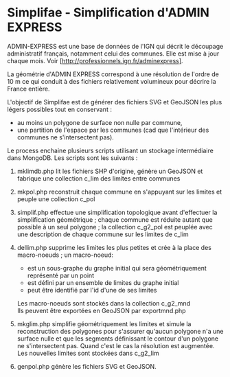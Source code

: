 # Simplifae - Simplification d'ADMIN EXPRESS

ADMIN-EXPRESS est une base de données de l'IGN qui décrit le découpage administratif français,
notamment celui des communes.
Elle est mise à jour chaque mois.
Voir [http://professionnels.ign.fr/adminexpress].    

La géométrie d'ADMIN EXPRESS correspond à une résolution de l'ordre de 10 m ce qui conduit à des fichiers
relativement volumineux pour décrire la France entière.

L'objectif de Simplifae est de générer des fichiers SVG et GeoJSON les plus légers possibles tout en conservant :
- au moins un polygone de surface non nulle par commune,
- une partition de l'espace par les communes (cad que l'intérieur des communes ne s'intersectent pas).

Le process enchaine plusieurs scripts utilisant un stockage intermédiaire dans MongoDB.
Les scripts sont les suivants :
1. mklimdb.php lit les fichiers SHP d'origine, génère un GeoJSON et fabrique une collection c_lim
   des limites entre communes
2. mkpol.php reconstruit chaque commune en s'appuyant sur les limites et peuple une collection c_pol
3. simplif.php effectue une simplification topologique avant d'effectuer la simplification géométrique ;
   chaque commune est réduite autant que possible à un seul polygone ;
   la collection c_g2_pol est peuplée avec une description de chaque commune sur les limites de c_lim
4. dellim.php supprime les limites les plus petites et crée à la place des macro-noeuds ;
   un macro-noeud:
    - est un sous-graphe du graphe initial qui sera géométriquement représenté par un point
    - est défini par un ensemble de limites du graphe initial
    - peut être identifié par l'id d'une de ses limites    
   
   Les macro-noeuds sont stockés dans la collection c_g2_mnd    
   Ils peuvent être exportées en GeoJSON par exportmnd.php    
5. mkglim.php simplifie géométriquement les limites et simule la reconstruction des polygones pour s'assurer
   qu'aucun polygone n'a une surface nulle et
   que les segments définissant le contour d'un polygone ne s'intersectent pas.
   Quand c'est le cas la résolution est augmentée.
   Les nouvelles limites sont stockées dans c_g2_lim
6. genpol.php génère les fichiers SVG et GeoJSON.


